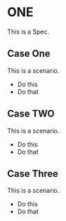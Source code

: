 # ONE
This is a Spec. 

## Case One
This is a scenario.

  * Do this
  * Do that

## Case TWO
This is a scenario.

  * Do this
  * Do that

## Case Three
This is a scenario.

  * Do this
  * Do that
